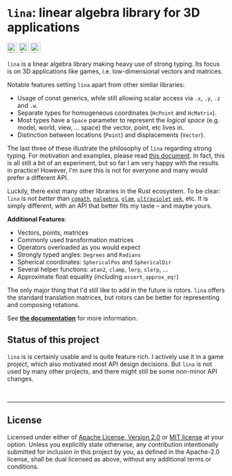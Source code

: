 # `lina`: linear algebra library for 3D applications

[<img alt="CI status of main" src="https://img.shields.io/github/actions/workflow/status/LukasKalbertodt/lina/ci.yml?branch=main&label=CI&logo=github&logoColor=white&style=for-the-badge" height="23">](https://github.com/LukasKalbertodt/lina/actions/workflows/ci.yml)
[<img alt="Crates.io Version" src="https://img.shields.io/crates/v/lina?logo=rust&style=for-the-badge" height="23">](https://crates.io/crates/lina)
[<img alt="docs.rs" src="https://img.shields.io/crates/v/lina?color=blue&label=docs&style=for-the-badge" height="23">](https://docs.rs/lina)


`lina` is a linear algebra library making heavy use of strong typing.
Its focus is on 3D applications like games, i.e. low-dimensional vectors and matrices.

Notable features setting `lina` apart from other similar libraries:

- Usage of const generics, while still allowing scalar access via `.x`, `.y`, `.z` and `.w`.
- Separate types for homogeneous coordinates (`HcPoint` and `HcMatrix`).
- Most types have a `Space` parameter to represent the *logical space* (e.g. model, world, view, ... space) the vector, point, etc lives in.
- Distinction between locations (`Point`) and displacements (`Vector`).

The last three of these illustrate the philosophy of `lina` regarding strong typing.
For motivation and examples, please read [this document](https://docs.rs/lina/latest/lina/docs/strong_typing/).
In fact, this is all still a bit of an experiment, but so far I am very happy with the results in practice!
However, I'm sure this is not for everyone and many would prefer a different API.

Luckily, there exist many other libraries in the Rust ecosystem.
To be clear: `lina` is not *better* than
[`cgmath`](https://crates.io/crates/cgmath),
[`nalgebra`](https://nalgebra.org/),
[`glam`](https://crates.io/crates/glam/),
[`ultraviolet`](https://crates.io/crates/ultraviolet)
[`vek`](https://crates.io/crates/vek), etc.
It is simply different, with an API that better fits my taste – and maybe yours.


**Additional Features**:

- Vectors, points, matrices
- Commonly used transformation matrices
- Operators overloaded as you would expect
- Strongly typed angles: `Degrees` and `Radians`
- Spherical coordinates: `SphericalPos` and `SphericalDir`
- Several helper functions: `atan2`, `clamp`, `lerp`, `slerp`, ...
- Approximate float equality (including `assert_approx_eq!`)

The only major thing that I'd still like to add in the future is rotors.
`lina` offers the standard translation matrices, but rotors can be better for representing and composing rotations.


See [**the documentation**](https://docs.rs/lina) for more information.


## Status of this project

`lina` is is certainly usable and is quite feature rich.
I actively use it in a game project, which also motivated most API design decisions.
But `lina` is not used by many other projects, and there might still be some non-minor API changes.



<br />

---

## License

Licensed under either of <a href="LICENSE-APACHE">Apache License, Version
2.0</a> or <a href="LICENSE-MIT">MIT license</a> at your option.
Unless you explicitly state otherwise, any contribution intentionally submitted
for inclusion in this project by you, as defined in the Apache-2.0 license,
shall be dual licensed as above, without any additional terms or conditions.
